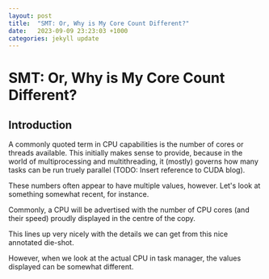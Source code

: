 ```yaml
---
layout: post
title:  "SMT: Or, Why is My Core Count Different?"
date:   2023-09-09 23:23:03 +1000
categories: jekyll update
---
```


# SMT: Or, Why is My Core Count Different?

## Introduction

A commonly quoted term in CPU capabilities is the number of cores or threads available. This initially makes sense to provide, because in the world of multiprocessing and multithreading, it (mostly) governs how many tasks can be run truely parallel (TODO: Insert reference to CUDA blog).

These numbers often appear to have multiple values, however. Let's look at something somewhat recent, for instance. 

<!-- Insert graphic of recent-ish Ryzen CPU with some details -->

Commonly, a CPU will be advertised with the number of CPU cores (and their speed) proudly displayed in the centre of the copy.

<!-- Dig into where the cores are on the die-shot. Cite! -->
This lines up very nicely with the details we can get from this nice annotated die-shot.

However, when we look at the actual CPU in task manager, the values displayed can be somewhat different.

